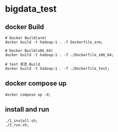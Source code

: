 # bigdata_test

## docker Build

```shell
# Docker Build(arm)
docker build -t hadoop:1 . -f Dockerfile_arm;

# Docker Build(x86_64)
docker build -t hadoop:1 . -f ./Dockerfile_x86_64;

# test 환경 Build
docker build -t hadoop:1 . -f ./Dockerfile_test;
```


## docker compose up

```shell
docker compose up -d;
```


## install and run

```shell
./1_install.sh;
./2_run.sh;
```